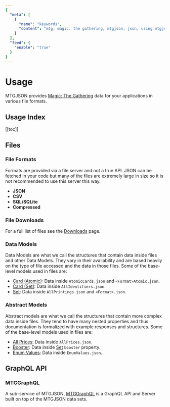 ```yaml
---
{
  "meta": [
    {
      "name": "keywords",
      "content": "mtg, magic: the gathering, mtgjson, json, using mtgjson",
    }
  ],
  "feed": {
    "enable": "true"
  }
}
---
```


# Usage

MTGJSON provides [Magic: The Gathering](https://magic.wizards.com/en) data for your applications in various file formats.

## Usage Index

[[toc]]

## Files

### File Formats

Formats are provided via a file server and not a true API. JSON can be fetched in your code but many of the files are extremely large in size so it is not recommended to use this server this way.

- **JSON**
- **CSV**
- **SQL/SQLite**
- **Compressed**

### File Downloads

For a full list of files see the [Downloads](/downloads/) page.

### Data Models

Data Models are what we call the structures that contain data inside files and other Data Models. They vary in their availability and are based heavily on the type of file accessed and the data in those files. Some of the base-level models used in files are:

- [Card (Atomic)](/data-models/card-atomic/): Data inside `AtomicCards.json` and `<Format>Atomic.json`.
- [Card (Set)](/data-models/card-set/): Data inside `AllIdentifiers.json`.
- [Set](/data-models/set/): Data inside `AllPrintings.json` and `<Format>.json`.

### Abstract Models

Abstract models are what we call the structures that contain more complex data inside files. They tend to have many nested properties and thus documentation is formalized with example responses and structures. Some of the base-level models used in files are:

- [All Prices](/abstract-models/all-prices/): Data inside `AllPrices.json`.
- [Booster](/abstract-models/booster/): Data inside [Set](/data-models/set/#booster) `booster` property.
- [Enum Values](/abstract-models/enum-values/): Data inside `EnumValues.json`.

## GraphQL API

### MTGGraphQL

A sub-service of MTGJSON, [MTGGraphQL](/mtggraphql/) is a GraphQL API and Server built on top of the MTGJSON data sets.
